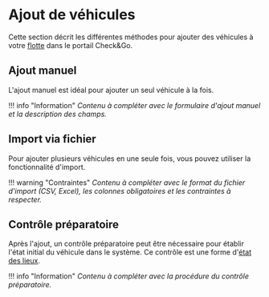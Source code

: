 # Ajout de véhicules

Cette section décrit les différentes méthodes pour ajouter des véhicules à votre [flotte](../lexique.md#flotte) dans le portail Check&Go.

## Ajout manuel

L'ajout manuel est idéal pour ajouter un seul véhicule à la fois.

!!! info "Information"
    *Contenu à compléter avec le formulaire d'ajout manuel et la description des champs.*

## Import via fichier

Pour ajouter plusieurs véhicules en une seule fois, vous pouvez utiliser la fonctionnalité d'import.

!!! warning "Contraintes"
    *Contenu à compléter avec le format du fichier d'import (CSV, Excel), les colonnes obligatoires et les contraintes à respecter.*

## Contrôle préparatoire

Après l'ajout, un contrôle préparatoire peut être nécessaire pour établir l'état initial du véhicule dans le système. Ce contrôle est une forme d'[état des lieux](../lexique.md#etat-des-lieux).

!!! info "Information"
    *Contenu à compléter avec la procédure du contrôle préparatoire.* 